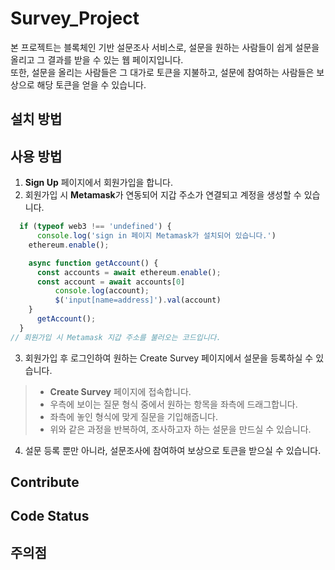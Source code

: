# Survey_Project

본 프로젝트는 블록체인 기반 설문조사 서비스로, 설문을 원하는 사람들이 쉽게 설문을 올리고 그 결과를 받을 수 있는 웹 페이지입니다.         
또한, 설문을 올리는 사람들은 그 대가로 토큰을 지불하고, 설문에 참여하는 사람들은 보상으로 해당 토큰을 얻을 수 있습니다.

## 설치 방법

## 사용 방법

1. **Sign Up** 페이지에서 회원가입을 합니다. 
2. 회원가입 시 **Metamask**가 연동되어 지갑 주소가 연결되고 계정을 생성할 수 있습니다.
```js
  if (typeof web3 !== 'undefined') {
      console.log('sign in 페이지 Metamask가 설치되어 있습니다.')
    ethereum.enable();

    async function getAccount() {
      const accounts = await ethereum.enable();
      const account = await accounts[0]
          console.log(account);
          $('input[name=address]').val(account)    
    }
      getAccount();
  }
// 회원가입 시 Metamask 지갑 주소를 불러오는 코드입니다.
```
 
3. 회원가입 후 로그인하여 원하는 Create Survey 페이지에서 설문을 등록하실 수 있습니다. 
>* **Create Survey** 페이지에 접속합니다.
>* 우측에 보이는 질문 형식 중에서 원하는 항목을 좌측에 드래그합니다.
>* 좌측에 놓인 형식에 맞게 질문을 기입해줍니다. 
>* 위와 같은 과정을 반복하여, 조사하고자 하는 설문을 만드실 수 있습니다. 
4. 설문 등록 뿐만 아니라, 설문조사에 참여하여 보상으로 토큰을 받으실 수 있습니다. 


## Contribute

## Code Status

## 주의점 
